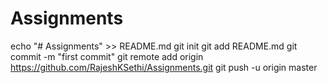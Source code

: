 # Assignments
echo "# Assignments" >> README.md
git init
git add README.md
git commit -m "first commit"
git remote add origin https://github.com/RajeshKSethi/Assignments.git
git push -u origin master
